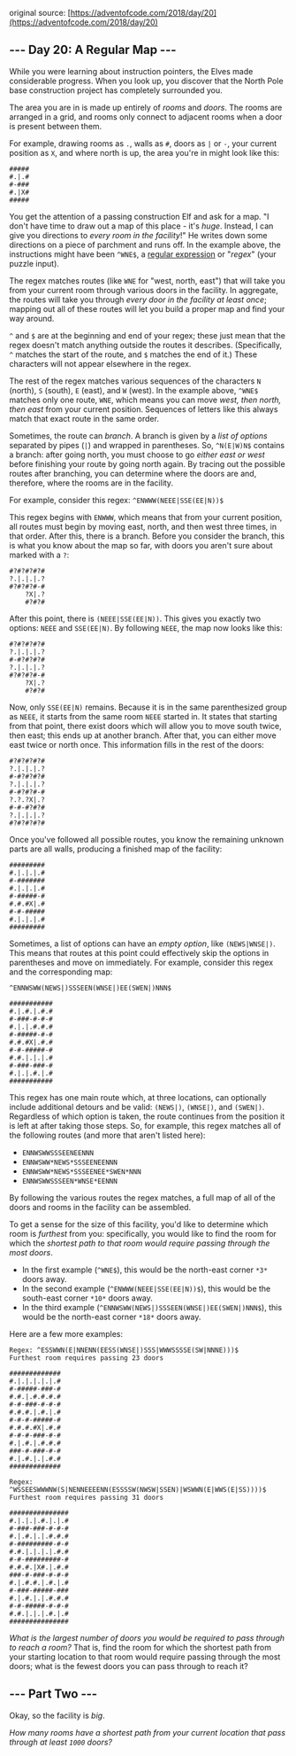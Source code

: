 original source: [https://adventofcode.com/2018/day/20](https://adventofcode.com/2018/day/20)
## --- Day 20: A Regular Map ---
While you were learning about instruction pointers, the Elves made considerable progress. When you look up, you discover that the North Pole base construction project has completely surrounded you.

The area you are in is made up entirely of *rooms* and *doors*. The rooms are arranged in a grid, and rooms only connect to adjacent rooms when a door is present between them.

For example, drawing rooms as `.`, walls as `#`, doors as `|` or `-`, your current position as `X`, and where north is up, the area you're in might look like this:

```
#####
#.|.#
#-###
#.|X#
#####
```

You get the attention of a passing construction Elf and ask for a map. "I don't have time to draw out a map of this place - it's *huge*. Instead, I can give you directions to *every room in the facility*!" He writes down some directions on a piece of parchment and runs off. In the example above, the instructions might have been `^WNE$`, a [regular expression](https://en.wikipedia.org/wiki/Regular_expression) or "*regex*" (your puzzle input).

The regex matches routes (like `WNE` for "west, north, east") that will take you from your current room through various doors in the facility. In aggregate, the routes will take you through *every door in the facility at least once*; mapping out all of these routes will let you build a proper map and find your way around.

`^` and `$` are at the beginning and end of your regex; these just mean that the regex doesn't match anything outside the routes it describes. (Specifically, `^` matches the start of the route, and `$` matches the end of it.) These characters will not appear elsewhere in the regex.

The rest of the regex matches various sequences of the characters `N` (north), `S` (south), `E` (east), and `W` (west). In the example above, `^WNE$` matches only one route, `WNE`, which means you can move *west, then north, then east* from your current position. Sequences of letters like this always match that exact route in the same order.

Sometimes, the route can *branch*. A branch is given by a *list of options* separated by pipes (`|`) and wrapped in parentheses. So, `^N(E|W)N$` contains a branch: after going north, you must choose to go *either east or west* before finishing your route by going north again. By tracing out the possible routes after branching, you can determine where the doors are and, therefore, where the rooms are in the facility.

For example, consider this regex: `^ENWWW(NEEE|SSE(EE|N))$`

This regex begins with `ENWWW`, which means that from your current position, all routes must begin by moving east, north, and then west three times, in that order. After this, there is a branch.  Before you consider the branch, this is what you know about the map so far, with doors you aren't sure about marked with a `?`:

```
#?#?#?#?#
?.|.|.|.?
#?#?#?#-#
    ?X|.?
    #?#?#
```

After this point, there is `(NEEE|SSE(EE|N))`. This gives you exactly two options: `NEEE` and `SSE(EE|N)`. By following `NEEE`, the map now looks like this:

```
#?#?#?#?#
?.|.|.|.?
#-#?#?#?#
?.|.|.|.?
#?#?#?#-#
    ?X|.?
    #?#?#
```

Now, only `SSE(EE|N)` remains. Because it is in the same parenthesized group as `NEEE`, it starts from the same room `NEEE` started in. It states that starting from that point, there exist doors which will allow you to move south twice, then east; this ends up at another branch. After that, you can either move east twice or north once. This information fills in the rest of the doors:

```
#?#?#?#?#
?.|.|.|.?
#-#?#?#?#
?.|.|.|.?
#-#?#?#-#
?.?.?X|.?
#-#-#?#?#
?.|.|.|.?
#?#?#?#?#
```

Once you've followed all possible routes, you know the remaining unknown parts are all walls, producing a finished map of the facility:

```
#########
#.|.|.|.#
#-#######
#.|.|.|.#
#-#####-#
#.#.#X|.#
#-#-#####
#.|.|.|.#
#########
```

Sometimes, a list of options can have an *empty option*, like `(NEWS|WNSE|)`. This means that routes at this point could effectively skip the options in parentheses and move on immediately.  For example, consider this regex and the corresponding map:

```
^ENNWSWW(NEWS|)SSSEEN(WNSE|)EE(SWEN|)NNN$

###########
#.|.#.|.#.#
#-###-#-#-#
#.|.|.#.#.#
#-#####-#-#
#.#.#X|.#.#
#-#-#####-#
#.#.|.|.|.#
#-###-###-#
#.|.|.#.|.#
###########
```

This regex has one main route which, at three locations, can optionally include additional detours and be valid: `(NEWS|)`, `(WNSE|)`, and `(SWEN|)`. Regardless of which option is taken, the route continues from the position it is left at after taking those steps. So, for example, this regex matches all of the following routes (and more that aren't listed here):


 - `ENNWSWWSSSEENEENNN`
 - `ENNWSWW*NEWS*SSSEENEENNN`
 - `ENNWSWW*NEWS*SSSEENEE*SWEN*NNN`
 - `ENNWSWWSSSEEN*WNSE*EENNN`

By following the various routes the regex matches, a full map of all of the doors and rooms in the facility can be assembled.

To get a sense for the size of this facility, you'd like to determine which room is *furthest* from you: specifically, you would like to find the room for which the *shortest path to that room would require passing through the most doors*.


 - In the first example (`^WNE$`), this would be the north-east corner `*3*` doors away.
 - In the second example (`^ENWWW(NEEE|SSE(EE|N))$`), this would be the south-east corner `*10*` doors away.
 - In the third example (`^ENNWSWW(NEWS|)SSSEEN(WNSE|)EE(SWEN|)NNN$`), this would be the north-east corner `*18*` doors away.

Here are a few more examples:

```
Regex: ^ESSWWN(E|NNENN(EESS(WNSE|)SSS|WWWSSSSE(SW|NNNE)))$
Furthest room requires passing 23 doors

#############
#.|.|.|.|.|.#
#-#####-###-#
#.#.|.#.#.#.#
#-#-###-#-#-#
#.#.#.|.#.|.#
#-#-#-#####-#
#.#.#.#X|.#.#
#-#-#-###-#-#
#.|.#.|.#.#.#
###-#-###-#-#
#.|.#.|.|.#.#
#############
```

```
Regex: ^WSSEESWWWNW(S|NENNEEEENN(ESSSSW(NWSW|SSEN)|WSWWN(E|WWS(E|SS))))$
Furthest room requires passing 31 doors

###############
#.|.|.|.#.|.|.#
#-###-###-#-#-#
#.|.#.|.|.#.#.#
#-#########-#-#
#.#.|.|.|.|.#.#
#-#-#########-#
#.#.#.|X#.|.#.#
###-#-###-#-#-#
#.|.#.#.|.#.|.#
#-###-#####-###
#.|.#.|.|.#.#.#
#-#-#####-#-#-#
#.#.|.|.|.#.|.#
###############
```

*What is the largest number of doors you would be required to pass through to reach a room?* That is, find the room for which the shortest path from your starting location to that room would require passing through the most doors; what is the fewest doors you can pass through to reach it?


## --- Part Two ---
Okay, so the facility is *big*.

*How many rooms have a shortest path from your current location that pass through at least `1000` doors?*


